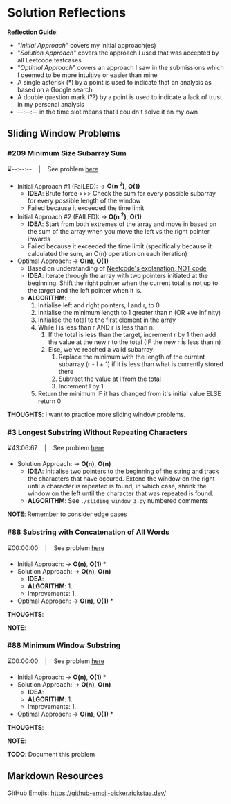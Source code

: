 # Solution Reflections
**Reflection Guide**:
* "*Initial Approach*" covers my initial approach(es)
* "*Solution Approach*" covers the approach I used that was accepted by all Leetcode testcases
* "*Optimal Approach*" covers an approach I saw in the submissions which I deemed to be more intuitive or easier than mine
* A single asterisk (*) by a point is used to indicate that an analysis as based on a Google search
* A double question mark (??) by a point is used to indicate a lack of trust in my personal analysis
* --:--:-- in the time slot means that I couldn't solve it on my own

## Sliding Window Problems

### #209 Minimum Size Subarray Sum
⌛--:--:-- &nbsp;&nbsp; | &nbsp;&nbsp; See problem [here](https://leetcode.com/problems/merge-sorted-array/description/?envType=study-plan-v2&envId=top-interview-150)

* Initial Approach #1 (FaILED): → **O(n <sup>2</sup>)**, **O(1)**
  * **IDEA**: Brute force >>> Check the sum for every possible subarray for every possible length of the window
  * Failed because it exceeded the time limit
* Initial Approach #2 (FAILED): → **O(n <sup>2</sup>)**, **O(1)**
  * **IDEA**: Start from both extremes of the array and move in based on the sum of the array when you move the left vs the right pointer inwards
  * Failed because it exceeded the time limit (specifically because it calculated the sum, an O(n) operation on each iteration)
* Optimal Approach: → **O(n)**, **O(1)**
  * Based on understanding of [Neetcode's explanation, NOT code](https://youtu.be/aYqYMIqZx5s)
  * **IDEA**: Iterate through the array with two pointers initiated at the beginning. Shift the right pointer when the current total is not up to the target and the left pointer when it is.
  * **ALGORITHM**:
    1. Initialise left and right pointers, l and r, to 0
    2. Initialise the minimum length to 1 greater than n (OR +ve infinity)
    3. Initialise the total to the first element in the array
    4. While l is less than r AND r is less than n:
       1. If the total is less than the target, increment r by 1 then add the value at the new r to the total (IF the new r is less than n)
       2. Else, we've reached a valid subarray:
          1. Replace the minimum with the length of the current subarray (r - l + 1) if it is less than what is currently stored there
          2. Subtract the value at l from the total
          3. Increment l by 1
    5. Return the minimum IF it has changed from it's initial value ELSE return 0

**THOUGHTS**: I want to practice more sliding window problems. 

### #3 Longest Substring Without Repeating Characters
⌛43:06:67 &nbsp;&nbsp; | &nbsp;&nbsp; See problem [here](https://leetcode.com/problems/longest-substring-without-repeating-characters/description/?envType=study-plan-v2&envId=top-interview-150)

* Solution Approach: → **O(n)**, **O(n)**
  * **IDEA**: Initialise two pointers to the beginning of the string and track the characters that have occured. Extend the window on the right until a character is repeated is found, in which case, shrink the window on the left until the character that was repeated is found.
  * **ALGORITHM**: See `./sliding_window_3.py` numbered comments

**NOTE**: Remember to consider edge cases

### #88 Substring with Concatenation of All Words
⌛00:00:00 &nbsp;&nbsp; | &nbsp;&nbsp; See problem [here](https://leetcode.com/problems/merge-sorted-array/description/?envType=study-plan-v2&envId=top-interview-150)

* Initial Approach: → **O(n)**, **O(1)**
  * 
* Solution Approach: → **O(n)**, **O(n)**
  * **IDEA**: 
  * **ALGORITHM**:
    1. 
  * Improvements:
    1. 
* Optimal Approach: → **O(n)**, **O(1)**
  * 

**THOUGHTS**: 

**NOTE**: 

### #88 Minimum Window Substring
⌛00:00:00 &nbsp;&nbsp; | &nbsp;&nbsp; See problem [here](https://leetcode.com/problems/merge-sorted-array/description/?envType=study-plan-v2&envId=top-interview-150)

* Initial Approach: → **O(n)**, **O(1)**
  * 
* Solution Approach: → **O(n)**, **O(n)**
  * **IDEA**: 
  * **ALGORITHM**:
    1. 
  * Improvements:
    1. 
* Optimal Approach: → **O(n)**, **O(1)**
  * 

**THOUGHTS**: 

**NOTE**: 

**TODO**: Document this problem


## Markdown Resources
GitHub Emojis: https://github-emoji-picker.rickstaa.dev/
